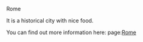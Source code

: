 Rome

It is a historical city with nice food. 

You can find out more information here:
page:[Rome](https://en.wikipedia.org/wiki/Rome)


